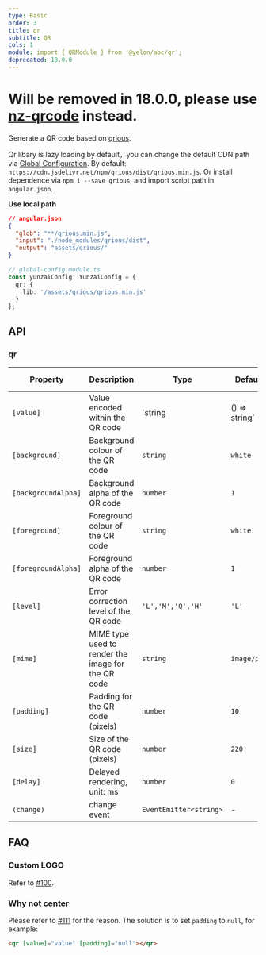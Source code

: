 ```yaml
---
type: Basic
order: 3
title: qr
subtitle: QR
cols: 1
module: import { QRModule } from '@yelon/abc/qr';
deprecated: 18.0.0
---
```


# Will be removed in 18.0.0, please use [nz-qrcode](https://ng.ant.design/components/qr-code) instead.

Generate a QR code based on [qrious](https://github.com/neocotic/qrious).


Qr libary is lazy loading by default，you can change the default CDN path via [Global Configuration](/docs/global-config). By default: `https://cdn.jsdelivr.net/npm/qrious/dist/qrious.min.js`. Or install dependence via `npm i --save qrious`, and import script path in `angular.json`.

**Use local path**

```json
// angular.json
{
  "glob": "**/qrious.min.js",
  "input": "./node_modules/qrious/dist",
  "output": "assets/qrious/"
}
```

```ts
// global-config.module.ts
const yunzaiConfig: YunzaiConfig = {
  qr: {
    lib: '/assets/qrious/qrious.min.js'
  }
};
```

## API

### qr

| Property | Description | Type | Default | Global Config |
|----------|-------------|------|---------|---------------|
| `[value]` | Value encoded within the QR code | `string | () => string` | - |  |
| `[background]` | Background colour of the QR code | `string` | `white` | ✅ |
| `[backgroundAlpha]` | Background alpha of the QR code | `number` | `1` | ✅ |
| `[foreground]` | Foreground colour of the QR code | `string` | `white` | ✅ |
| `[foregroundAlpha]` | Foreground alpha of the QR code | `number` | `1` | ✅ |
| `[level]` | Error correction level of the QR code | `'L','M','Q','H'` | `'L'` | ✅ |
| `[mime]` | MIME type used to render the image for the QR code | `string` | `image/png` | ✅ |
| `[padding]` | Padding for the QR code (pixels) | `number` | `10` | ✅ |
| `[size]` | Size of the QR code (pixels) | `number` | `220` | ✅ |
| `[delay]` | Delayed rendering, unit: ms | `number` | `0` | ✅ |
| `(change)` | change event | `EventEmitter<string>` | - |  |

## FAQ

### Custom LOGO

Refer to [#100](https://github.com/neocotic/qrious/issues/100#issuecomment-308249343).

### Why not center

Please refer to [#111](https://github.com/neocotic/qrious/issues/111) for the reason. The solution is to set `padding` to `null`, for example:

```html
<qr [value]="value" [padding]="null"></qr>
````
